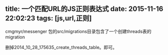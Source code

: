 title: 一个匹配URL的JS正则表达式
date: 2015-11-16 22:02:23
tags:  [js,url,正则]
---


cmgmyr/messenger 包的src/migrations目录包含了一个创建threads表的migration

删掉2014_10_28_175635_create_threads_table。即可。